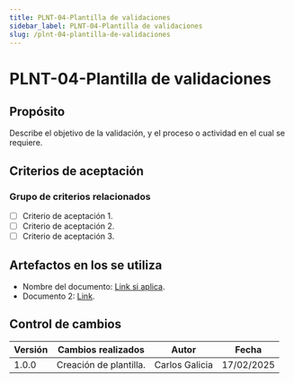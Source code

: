 ```yaml
---
title: PLNT-04-Plantilla de validaciones
sidebar_label: PLNT-04-Plantilla de validaciones
slug: /plnt-04-plantilla-de-validaciones
---
```


# PLNT-04-Plantilla de validaciones

## Propósito

Describe el objetivo de la validación, y el proceso o actividad en el cual se requiere.

## Criterios de aceptación

### Grupo de criterios relacionados

- [ ] Criterio de aceptación 1.
- [ ] Criterio de aceptación 2.
- [ ] Criterio de aceptación 3.

## Artefactos en los se utiliza

- Nombre del documento: [Link si aplica](https://example.com/).
- Documento 2: [Link](https://example.com/).

## Control de cambios

| Versión | Cambios realizados     | Autor          | Fecha      |
| ------- | ---------------------- | -------------- | ---------- |
| 1.0.0   | Creación de plantilla. | Carlos Galicia | 17/02/2025 |
